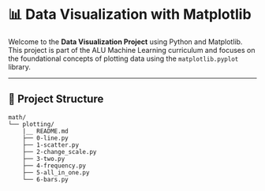 # 📊 Data Visualization with Matplotlib

Welcome to the **Data Visualization Project** using Python and Matplotlib. This project is part of the ALU Machine Learning curriculum and focuses on the foundational concepts of plotting data using the `matplotlib.pyplot` library.

---
## 📁 Project Structure

```plaintext
math/
└── plotting/
    |__ README.md 
    ├── 0-line.py
    ├── 1-scatter.py
    ├── 2-change_scale.py
    ├── 3-two.py
    ├── 4-frequency.py
    ├── 5-all_in_one.py    
    └── 6-bars.py

